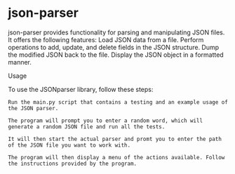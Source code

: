 # json-parser
json-parser provides functionality for parsing and manipulating JSON files. It offers the following features:
    Load JSON data from a file.
    Perform operations to add, update, and delete fields in the JSON structure.
    Dump the modified JSON back to the file.
    Display the JSON object in a formatted manner.

Usage

To use the JSONparser library, follow these steps:

    Run the main.py script that contains a testing and an example usage of the JSON parser.

    The program will prompt you to enter a random word, which will generate a random JSON file and run all the tests.

    It will then start the actual parser and promt you to enter the path of the JSON file you want to work with.

    The program will then display a menu of the actions available. Follow the instructions provided by the program.

